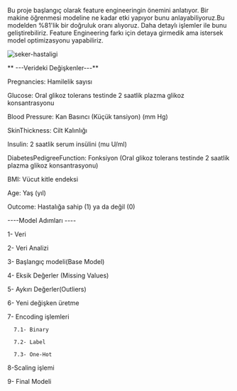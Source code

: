 Bu proje başlangıç olarak feature engineeringin önemini anlatıyor. Bir makine öğrenmesi modeline ne kadar etki yapıyor bunu anlayabiliyoruz.Bu modelden %81'lik bir doğruluk oranı alıyoruz. Daha detaylı işlemler ile bunu geliştirebiliriz. Feature Engineering farkı için detaya girmedik ama istersek model optimizasyonu yapabiliriz.


![seker-hastaligi](https://github.com/user-attachments/assets/12ff79c5-97bb-4eb2-bb48-682b9a5052ab)



** ---Verideki Değişkenler---**

Pregnancies:  Hamilelik sayısı


Glucose:  Oral glikoz tolerans testinde 2 saatlik plazma glikoz konsantrasyonu


Blood Pressure:  Kan Basıncı (Küçük tansiyon) (mm Hg)


SkinThickness:  Cilt Kalınlığı


Insulin:  2 saatlik serum insülini (mu U/ml)


DiabetesPedigreeFunction: Fonksiyon (Oral glikoz tolerans testinde 2 saatlik plazma glikoz konsantrasyonu)


BMI:  Vücut kitle endeksi


Age:  Yaş (yıl)


Outcome:  Hastalığa sahip (1) ya da değil (0)






----Model Adımları ----


   1- Veri 

   
   2- Veri Analizi

   
   3- Başlangıç modeli(Base Model)

   
   4- Eksik Değerler (Missing Values)

   
   5- Aykırı Değerler(Outliers)

   
   6- Yeni değişken üretme

   
   7- Encoding işlemleri

   
      7.1- Binary
      
      7.2- Label
      
      7.3- One-Hot
      
   8-Scaling işlemi 

   
   9- Final Modeli
   
